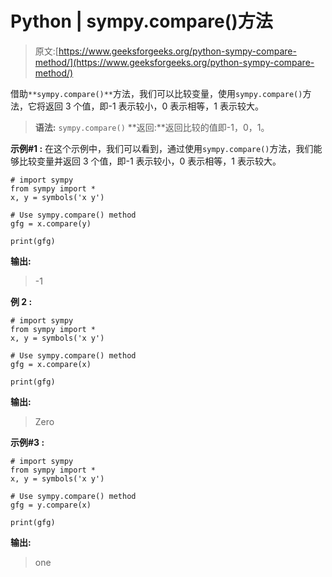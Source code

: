 # Python | sympy.compare()方法

> 原文:[https://www.geeksforgeeks.org/python-sympy-compare-method/](https://www.geeksforgeeks.org/python-sympy-compare-method/)

借助`**sympy.compare()**`方法，我们可以比较变量，使用`sympy.compare()`方法，它将返回 3 个值，即-1 表示较小，0 表示相等，1 表示较大。

> **语法:** `sympy.compare()`
> **返回:**返回比较的值即-1，0，1。

**示例#1 :**
在这个示例中，我们可以看到，通过使用`sympy.compare()`方法，我们能够比较变量并返回 3 个值，即-1 表示较小，0 表示相等，1 表示较大。

```
# import sympy
from sympy import *
x, y = symbols('x y')

# Use sympy.compare() method
gfg = x.compare(y)

print(gfg)
```

**输出:**

> -1

**例 2 :**

```
# import sympy
from sympy import *
x, y = symbols('x y')

# Use sympy.compare() method
gfg = x.compare(x)

print(gfg)
```

**输出:**

> Zero

**示例#3 :**

```
# import sympy
from sympy import *
x, y = symbols('x y')

# Use sympy.compare() method
gfg = y.compare(x)

print(gfg)
```

**输出:**

> one